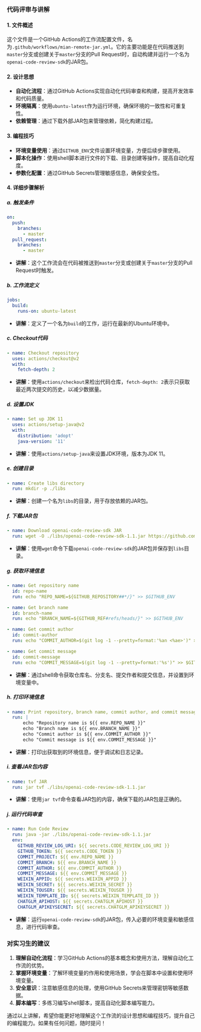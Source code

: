 ### 代码评审与讲解

#### 1. 文件概述
这个文件是一个GitHub Actions的工作流配置文件，名为`.github/workflows/mian-remote-jar.yml`。它的主要功能是在代码推送到`master`分支或创建关于`master`分支的Pull Request时，自动构建并运行一个名为`openai-code-review-sdk`的JAR包。

#### 2. 设计思想
- **自动化流程**：通过GitHub Actions实现自动化代码审查和构建，提高开发效率和代码质量。
- **环境隔离**：使用`ubuntu-latest`作为运行环境，确保环境的一致性和可重复性。
- **依赖管理**：通过下载外部JAR包来管理依赖，简化构建过程。

#### 3. 编程技巧
- **环境变量使用**：通过`GITHUB_ENV`文件设置环境变量，方便后续步骤使用。
- **脚本化操作**：使用shell脚本进行文件的下载、目录创建等操作，提高自动化程度。
- **参数化配置**：通过GitHub Secrets管理敏感信息，确保安全性。

#### 4. 详细步骤解析

##### a. 触发条件
```yaml
on:
  push:
    branches:
      - master
  pull_request:
    branches:
      - master
```
- **讲解**：这个工作流会在代码被推送到`master`分支或创建关于`master`分支的Pull Request时触发。

##### b. 工作流定义
```yaml
jobs:
  build:
    runs-on: ubuntu-latest
```
- **讲解**：定义了一个名为`build`的工作，运行在最新的Ubuntu环境中。

##### c. Checkout代码
```yaml
- name: Checkout repository
  uses: actions/checkout@v2
  with:
    fetch-depth: 2
```
- **讲解**：使用`actions/checkout`来检出代码仓库，`fetch-depth: 2`表示只获取最近两次提交的历史，以减少数据量。

##### d. 设置JDK
```yaml
- name: Set up JDK 11
  uses: actions/setup-java@v2
  with:
    distribution: 'adopt'
    java-version: '11'
```
- **讲解**：使用`actions/setup-java`来设置JDK环境，版本为JDK 11。

##### e. 创建目录
```yaml
- name: Create libs directory
  run: mkdir -p ./libs
```
- **讲解**：创建一个名为`libs`的目录，用于存放依赖的JAR包。

##### f. 下载JAR包
```yaml
- name: Download openai-code-review-sdk JAR
  run: wget -O ./libs/openai-code-review-sdk-1.1.jar https://github.com/kexi292/openai-code-review-log/releases/download/v1.1/openai-code-review-sdk-1.1.jar
```
- **讲解**：使用`wget`命令下载`openai-code-review-sdk`的JAR包并保存到`libs`目录。

##### g. 获取环境信息
```yaml
- name: Get repository name
  id: repo-name
  run: echo "REPO_NAME=${GITHUB_REPOSITORY##*/}" >> $GITHUB_ENV

- name: Get branch name
  id: branch-name
  run: echo "BRANCH_NAME=${GITHUB_REF#refs/heads/}" >> $GITHUB_ENV

- name: Get commit author
  id: commit-author
  run: echo "COMMIT_AUTHOR=$(git log -1 --pretty=format:'%an <%ae>')" >> $GITHUB_ENV

- name: Get commit message
  id: commit-message
  run: echo "COMMIT_MESSAGE=$(git log -1 --pretty=format:'%s')" >> $GITHUB_ENV
```
- **讲解**：通过shell命令获取仓库名、分支名、提交作者和提交信息，并设置到环境变量中。

##### h. 打印环境信息
```yaml
- name: Print repository, branch name, commit author, and commit message
  run: |
      echo "Repository name is ${{ env.REPO_NAME }}"
      echo "Branch name is ${{ env.BRANCH_NAME }}"
      echo "Commit author is ${{ env.COMMIT_AUTHOR }}"
      echo "Commit message is ${{ env.COMMIT_MESSAGE }}"
```
- **讲解**：打印出获取到的环境信息，便于调试和日志记录。

##### i. 查看JAR包内容
```yaml
- name: tvf JAR
  run: jar tvf ./libs/openai-code-review-sdk-1.1.jar
```
- **讲解**：使用`jar tvf`命令查看JAR包的内容，确保下载的JAR包是正确的。

##### j. 运行代码审查
```yaml
- name: Run Code Review
  run: java -jar ./libs/openai-code-review-sdk-1.1.jar
  env:
    GITHUB_REVIEW_LOG_URI: ${{ secrets.CODE_REVIEW_LOG_URI }}
    GITHUB_TOKEN: ${{ secrets.CODE_TOKEN }}
    COMMIT_PROJECT: ${{ env.REPO_NAME }}
    COMMIT_BRANCH: ${{ env.BRANCH_NAME }}
    COMMIT_AUTHOR: ${{ env.COMMIT_AUTHOR }}
    COMMIT_MESSAGE: ${{ env.COMMIT_MESSAGE }}
    WEIXIN_APPID: ${{ secrets.WEIXIN_APPID }}
    WEIXIN_SECRET: ${{ secrets.WEIXIN_SECRET }}
    WEIXIN_TOUSER: ${{ secrets.WEIXIN_TOUSER }}
    WEIXIN_TEMPLATE_ID: ${{ secrets.WEIXIN_TEMPLATE_ID }}
    CHATGLM_APIHOST: ${{ secrets.CHATGLM_APIHOST }}
    CHATGLM_APIKEYSECRET: ${{ secrets.CHATGLM_APIKEYSECRET }}
```
- **讲解**：运行`openai-code-review-sdk`的JAR包，传入必要的环境变量和敏感信息，进行代码审查。

### 对实习生的建议
1. **理解自动化流程**：学习GitHub Actions的基本概念和使用方法，理解自动化工作流的优势。
2. **掌握环境变量**：了解环境变量的作用和使用场景，学会在脚本中设置和使用环境变量。
3. **安全意识**：注意敏感信息的处理，使用GitHub Secrets来管理密钥等敏感数据。
4. **脚本编写**：多练习编写shell脚本，提高自动化脚本编写能力。

通过以上讲解，希望你能更好地理解这个工作流的设计思想和编程技巧，提升自己的编程能力。如果有任何问题，随时提问！